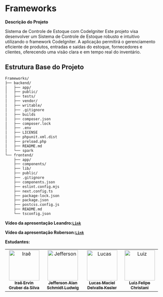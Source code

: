 # Frameworks

**Descrição do Projeto**

Sistema de Controle de Estoque com CodeIgniter
Este projeto visa desenvolver um Sistema de Controle de Estoque robusto e intuitivo utilizando o framework CodeIgniter. A aplicação permitirá o gerenciamento eficiente de produtos, entradas e saídas do estoque, fornecedores e clientes, oferecendo uma visão clara e em tempo real do inventário.

## Estrutura Base do Projeto
```bash
Frameworks/
├── backend/
│   ├── app/
│   ├── public/
│   ├── tests/
│   ├── vendor/
│   ├── writable/
│   ├── .gitignore
│   ├── builds
│   ├── composer.json
│   ├── composer.lock
│   ├── .env
│   ├── LICENSE
│   ├── phpunit.xml.dist
│   ├── preload.php
│   ├── README.md
│   └── spark
└── frontend/
    ├── app/
    ├── components/
    ├── lib/
    ├── public/
    ├── .gitignore
    ├── components.json
    ├── eslint.config.mjs
    ├── next.config.ts
    ├── package-lock.json  
    ├── package.json       
    ├── postcss.config.js  
    ├── README.md
    └── tsconfig.json 
```

**Vídeo da apresentação Leandro:[`Link`]()**

**Vídeo da apresentação Roberson:[`Link`](https://youtu.be/VZ2C44-heh4)**

**Estudantes:**

<table>
  <tr>
    <td align="center">
      <a href="#">
        <img src="https://avatars.githubusercontent.com/u/165969703?v=4" width="100px;" alt="Iraê"/><br>
        <sub>
          <b>Iraê Ervin Gruber da Silva</b>
        </sub>
      </a>
    </td>
    <td align="center">
      <a href="#">
        <img src="https://avatars.githubusercontent.com/u/165967253?s=96&v=4" width="100px;" alt="Jefferson"/><br>
        <sub>
          <b>Jefferson Alan Schmidt Ludwig</b>
        </sub>
      </a>
    </td>
    <td align="center">
      <a href="#">
        <img src="https://avatars.githubusercontent.com/u/166339825?v=4" width="100px;" alt="Lucas"/><br>
        <sub>
          <b>Lucas Maciel Delvalle Kesler</b>
        </sub>
      </a>
    </td>
  <td align="center">
      <a href="#">
        <img src="https://avatars.githubusercontent.com/u/166182040?v=4" width="100px;" alt="Luiz"/><br>
        <sub>
          <b>Luiz Felipe Christani</b>
        </sub>
      </a>
    </td>
  </tr>
</table>
